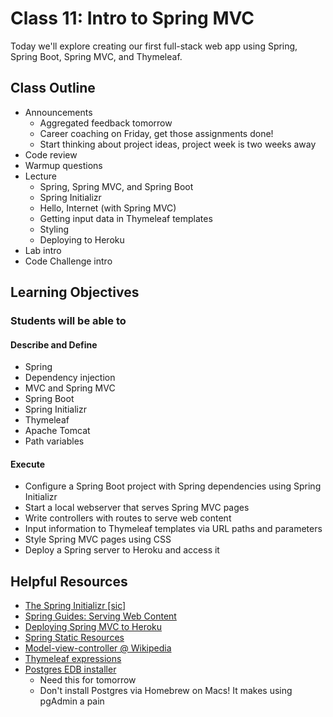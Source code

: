 # Class 11: Intro to Spring MVC

Today we'll explore creating our first full-stack web app using Spring, Spring Boot, Spring MVC, and Thymeleaf.

## Class Outline

- Announcements
  - Aggregated feedback tomorrow
  - Career coaching on Friday, get those assignments done!
  - Start thinking about project ideas, project week is two weeks away
- Code review
- Warmup questions
- Lecture
  - Spring, Spring MVC, and Spring Boot
  - Spring Initializr
  - Hello, Internet (with Spring MVC)
  - Getting input data in Thymeleaf templates
  - Styling
  - Deploying to Heroku
- Lab intro
- Code Challenge intro

## Learning Objectives

### Students will be able to

#### Describe and Define

- Spring
- Dependency injection
- MVC and Spring MVC
- Spring Boot
- Spring Initializr
- Thymeleaf
- Apache Tomcat
- Path variables

#### Execute

- Configure a Spring Boot project with Spring dependencies using Spring Initializr
- Start a local webserver that serves Spring MVC pages
- Write controllers with routes to serve web content
- Input information to Thymeleaf templates via URL paths and parameters
- Style Spring MVC pages using CSS
- Deploy a Spring server to Heroku and access it

## Helpful Resources

- [The Spring Initializr \[sic\]](https://start.spring.io/)
- [Spring Guides: Serving Web Content](https://spring.io/guides/gs/serving-web-content/)
- [Deploying Spring MVC to Heroku](https://devcenter.heroku.com/articles/deploying-spring-boot-apps-to-heroku)
- [Spring Static Resources](https://spring.io/blog/2013/12/19/serving-static-web-content-with-spring-boot)
- [Model-view-controller @ Wikipedia](https://en.wikipedia.org/wiki/Model%E2%80%93view%E2%80%93controller)
- [Thymeleaf expressions](https://springhow.com/thymeleaf-expressions-in-spring-boot/)
- [Postgres EDB installer](https://www.enterprisedb.com/downloads/postgres-postgresql-downloads)
  - Need this for tomorrow
  - Don't install Postgres via Homebrew on Macs! It makes using pgAdmin a pain
